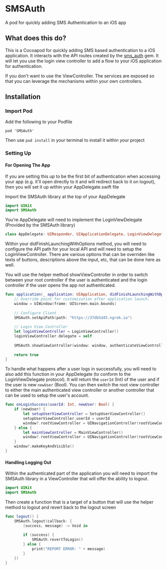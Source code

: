 # SMSAuth
A pod for quickly adding SMS Authentication to an iOS app

## What does this do?

This is a Cocoapod for quickly adding SMS based authentication to a iOS application. It interacts with the API routes created by the [sms_auth](https://github.com/plattyp/sms_auth) gem. It will let you use the login view controller to add a flow to your iOS application for authentication. 



If you don't want to use the ViewController. The services are exposed so that you can leverage the mechanisms within your own controllers.

## Installation

### Import Pod

Add the following to your Podfile

```
pod 'SMSAuth'
```

Then use `pod install` in your terminal to install it within your project

### Setting Up

#### For Opening The App

If you are setting this up to be the first bit of authentication when accessing your app (e.g. it'll open directly to it and will redirect back to it on logout), then you will set it up within your AppDelegate.swift file

Import the SMSAuth library at the top of your AppDelegate

```swift
import UIKit
import SMSAuth

```

You're AppDelegate will need to implement the LoginViewDelegate (Provided by the SMSAuth library)

```swift
class AppDelegate: UIResponder, UIApplicationDelegate, LoginViewDelegate {

```

Within your didFinishLaunchingWithOptions method, you will need to configure the API path for your local API and will need to setup the LoginViewController. There are various options that can be overriden like texts of buttons, descriptions above the input, etc, that can be done here as well.

You will use the helper method showViewController in order to switch between your root controller if the user is authenticated and the login controller if the user opens the app not authenticated.

```swift
func application(_ application: UIApplication, didFinishLaunchingWithOptions launchOptions: [UIApplicationLaunchOptionsKey: Any]?) -> Bool {
    // Override point for customization after application launch.
    window = UIWindow(frame: UIScreen.main.bounds)
        
    // Configure Client
    SMSAuth.setApiPath(path: "https://37db5d45.ngrok.io")
        
    // Login View Controller
    let loginViewController = LoginViewController()
    loginViewController.delegate = self
        
    SMSAuth.showViewController(window: window, authenticateViewController: MainViewController(), loginViewController: loginViewController)
        
    return true
}

```

To handle what happens after a user logs in successfully, you will need to also add this function in your AppDelegate (to conform to the LoginViewDelegate protocol). It will return the `userId` (Int) of the user and if the user is new `newUser` (Bool). You can then switch the root view controller to either the main authenticated view controller or another controller that can be used to setup the user's account.

```swift
func onLoginSuccess(userId: Int, newUser: Bool) {
    if (newUser) {
        let setupUserViewController = SetupUserViewController()
        setupUserViewController.userId = userId
        window?.rootViewController = UINavigationController(rootViewController: setupUserViewController)
    } else {
        let mainViewController = MainViewController()
        window?.rootViewController = UINavigationController(rootViewController: mainViewController)
    }
    window?.makeKeyAndVisible()
}

```
#### Handling Logging Out

Within the authenticated part of the application you will need to import the SMSAuth library in a ViewController that will offer the ability to logout.

```swift
import UIKit
import SMSAuth
```

Then create a function that is a target of a button that will use the helper method to logout and revert back to the logout screen

```swift
func logout() {
    SMSAuth.logout(callback: {
        (success, message) -> Void in
            
        if (success) {
            SMSAuth.revertToLogin()
        } else {
            print("REPORT ERROR: " + message)
        }
    })
}
```



